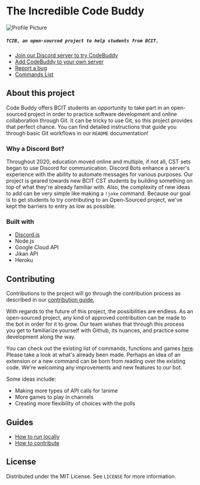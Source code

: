 # The Incredible Code Buddy

![Profile Picture](https://cdn.discordapp.com/attachments/820141818712293379/820685725585637416/unknown.png)

##### `TCIB, an open-sourced project to help students from BCIT.`

- [Join our Discord server to try CodeBuddy](https://discord.gg/bhy2aEje)
- [Add CodeBuddy to your own server](https://discord.com/api/oauth2/authorize?client_id=820358332103131166&permissions=0&scope=bot)
- [Report a bug](https://github.com/NoahMacRitchie/the-incredible-code-buddy/issues)
- [Commands List](https://github.com/NoahMacRitchie/the-incredible-code-buddy/blob/master/docs/commands.md)

## About this project
Code Buddy offers BCIT students an opportunity to take part in an open-sourced project in order to practice software development and online collaboration through Git. It can be tricky to use Git, so this project provides that perfect chance. You can find detailed instructions that guide you through basic Git workflows in our `README` documentation!

### Why a Discord Bot?

Throughout 2020, education moved online and multiple, if not all, CST sets began to use Discord for communication. Discord Bots enhance a server's experience with the ability to automate messages for various purposes. Our project is geared towards new BCIT CST students by building something on top of what they're already familiar with. Also, the complexity of new ideas to add can be very simple like making a `!joke` command. Because our goal is to get students to try contributing to an Open-Sourced project, we've kept the barriers to entry as low as possible.

### Built with
- [Discord.js](https://discordjs.guide/)
- Node.js
- Google Cloud API
- Jikan API
- Heroku

## Contributing

Contributions to the project will go through the contribution process as described in our [contribution guide.](docs/contribute.md)

With regards to the future of this project, the possibilities are endless. As an open-sourced project, any kind of approved contribution can be made to the bot in order for it to grow. Our team wishes that through this process you get to familiarize yourself with Github, its nuances, and practice some development along the way.

You can check out the existing list of commands, functions and games [here](https://github.com/NoahMacRitchie/the-incredible-code-buddy/blob/master/docs/commands.md). Please take a look at what's already been made. Perhaps an idea of an extension or a new command can be born from reading over the existing code. We're welcoming any improvements and new features to our bot.

Some ideas include:
- Making more types of API calls for !anime
- More games to play in channels
- Creating more flexibility of choices with the polls

## Guides

- [How to run locally](docs/run.md)
- [How to contribute](docs/contribute.md)


## License

Distributed under the MIT License. See `LICENSE` for more information.
